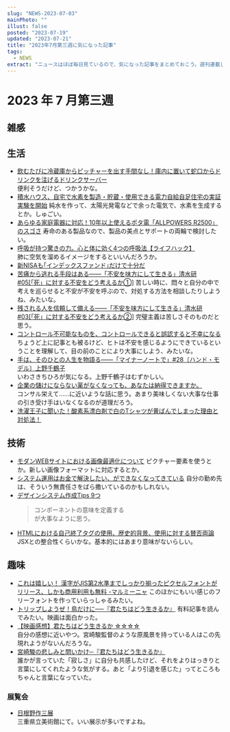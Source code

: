 ```yaml
---
slug: "NEWS-2023-07-03"
mainPhoto: ""
illust: false
posted: "2023-07-19"
updated: "2023-07-21"
title: "2023年7月第三週に気になった記事"
tags:
  - NEWS
extract: "ニュースはほぼ毎日見ているので、気になった記事をまとめておこう。週刊連載したい。"
---
```


# 2023 年 7 月第三週

## 雑感

## 生活
- [飲むたびに冷蔵庫からピッチャーを出す手間なし！庫内に置いて蛇口からドリンクを注げるドリンクサーバー](https://www.goodspress.jp/news/543161/2/)  
  便利そうだけど、つかうかな。
- [積水ハウス、自宅で水素を製造・貯蔵・使用できる電力自給自足住宅の実証実験を開始](https://japan.cnet.com/article/35206579/)
  純水を作って、太陽光発電などで余った電気で、水素を生成するとか。しゅごい。
- [あらゆる家庭電器に対応！10年以上使えるポタ電「ALLPOWERS R2500」のスゴさ](https://www.bepal.net/archives/331153)
  寿命のある製品なので、製品の美点とサポートの両輪で検討したい。
- [呼吸が持つ驚きの力。心と体に効く4つの呼吸法【ライフハック】](https://karapaia.com/archives/52324102.html)  
  肺に空気を溜めるイメージをするといいんだろうか。
- [新NISAも｢インデックスファンド｣だけで十分だ](https://toyokeizai.net/articles/-/686918)
- [苦痛から逃れる手段はある――「不安を味方にして生きる」清水研 #05[「死」に対する不安をどう考えるか①]](https://nhkbook-hiraku.com/n/nd4c33acf179f)
  苦しい時に、悶々と自分の中で考えを巡らせると不安が不安を呼ぶので、対処する方法を相談したりしようね、みたいな。
- [残される人を信頼して備える――「不安を味方にして生きる」清水研 #03[「死」に対する不安をどう考えるか②]](https://nhkbook-hiraku.com/n/nf8c705c633a0)
  完璧主義は苦しさそのものだと思う。
- [コントロール不可能なものを、コントロールできると誤認すると不幸になる](https://blog.tinect.jp/?p=82545)  
  ちょうど上に記事とも被るけど、ヒトは不安を感じるようにできているということを理解して、目の前のことにより大事にしよう、みたいな。
- [手は、そのひとの人生を物語る――「マイナーノートで」#28〔ハンド・モデル〕上野千鶴子](https://nhkbook-hiraku.com/n/nfdbab2a8ecdd)  
  いわさきちひろが気になる。上野千鶴子はむずかしい。
- [企業の儲けにならない薬がなくなっても、あなたは納得できますか。](https://blog.tinect.jp/?p=82765)  
  コンサル栄えて……に近いような話に思う。あまり美味しくない大事な仕事の引き受け手はいなくなるのが道理だろう。
- [洗濯王子に聞いた！酸素系漂白剤で白のTシャツが黄ばんでしまった理由と対処法！](https://atcosme.info/life/6828.html)  
  [](https://www.amazon.co.jp/%E8%8A%B1%E7%8E%8B-Kao-%E3%80%90%E8%8A%B1%E7%8E%8B%E3%80%91%E3%83%8F%E3%82%A4%E3%83%89%E3%83%AD%E3%83%8F%E3%82%A4%E3%82%BF%E3%83%BC-%EF%BC%91%EF%BC%95%EF%BC%90%EF%BD%87-%C3%97%EF%BC%93%E5%80%8B%E3%82%BB%E3%83%83%E3%83%88/dp/B00W0GPZXY/ref=sr_1_2?__mk_ja_JP=%E3%82%AB%E3%82%BF%E3%82%AB%E3%83%8A&keywords=%E3%83%8F%E3%82%A4%E3%83%89%E3%83%AD%E3%83%8F%E3%82%A4%E3%82%BF%E3%83%BC&qid=1689910179&sr=8-2)


## 技術
- [モダンWEBサイトにおける画像最適化について](https://zenn.dev/hrbrain/articles/7f1d1d45f027c7)
  ピクチャー要素を使うとか。新しい画像フォーマットに対応するとか。
- [システム運用はお金で解決したい、ができなくなってきている](https://www.orangeitems.com/entry/2023/07/14/120000)
  自分の勤め先は、そういう無責任さをばら撒いているのかもしれない。
- [デザインシステム作成Tips 9つ](https://zenn.dev/stmn_inc/articles/fb0f03d239e5f4)
  > コンポーネントの意味を定義する  
  が大事なように思う。
- [HTMLにおける自己終了タグの使用、歴史的背景、使用に対する賛否両論](https://coliss.com/articles/build-websites/operation/work/closing-tags-in-html.html)  
  JSXとの整合性くらいかな。基本的にはあまり意味がないらしい。


## 趣味
- [これは嬉しい！ 漢字がJIS第2水準までしっかり揃ったピクセルフォントがリリース、しかも商用利用も無料 -マルミーニャ](https://coliss.com/articles/freebies/free-font-x12y12pxmaruminya.html)
  このほかにもいい感じのフリーフォントを作っていらっしゃるみたい。
- [トリップしようぜ！鳥だけに──『君たちはどう生きるか』](https://p-shirokuma.hatenadiary.com/entry/20230715/1689349307)
  有料記事を読んでみたい。映画は面白かった。
- [【映画感想】君たちはどう生きるか ☆☆☆☆](https://fujipon.hatenadiary.com/entry/2023/07/20/091025)  
  自分の感想に近いやつ。宮崎駿監督のような原風景を持っている人はこの先現れようがないんだろうな。
- [宮崎駿の悲しみと問いかけ─『君たちはどう生きるか』](https://note.com/kazeto/n/nca1be7cd479c)  
  誰かが言っていた「寂しさ」に自分も共感したけど、それをよりはっきりと言葉にしてくれたような気がする。あと「より引退を感じた」ってところもちゃんと言葉になっていた。
### 展覧会
- [日根野作三展](https://www.japandesign.ne.jp/event/hinenosakuzo-mie/)  
  三重県立美術館にて。いい展示が多いですよね。